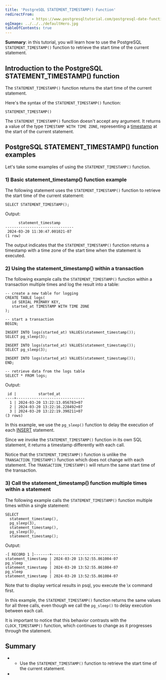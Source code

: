 ```yaml
---
title: 'PostgreSQL STATEMENT_TIMESTAMP() Function'
redirectFrom: 
            - https://www.postgresqltutorial.com/postgresql-date-functions/postgresql-statement_timestamp/
ogImage: ../../../defaultHero.jpg
tableOfContents: true
---
```


**Summary**: in this tutorial, you will learn how to use the PostgreSQL `STATEMENT_TIMESTAMP()` function to retrieve the start time of the current statement.



## Introduction to the PostgreSQL STATEMENT_TIMESTAMP() function



The `STATEMENT_TIMESTAMP()` function returns the start time of the current statement.



Here's the syntax of the `STATEMENT_TIMESTAMP()` function:



```
STATEMENT_TIMESTAMP()
```



The `STATEMENT_TIMESTAMP()` function doesn't accept any argument. It returns a value of the type `TIMESTAMP WITH TIME ZONE`, representing a [timestamp](/docs/postgresql/postgresql-timestamp) at the start of the current statement.



## PostgreSQL STATEMENT_TIMESTAMP() function examples



Let's take some examples of using the `STATEMENT_TIMESTAMP()` function.



### 1) Basic statement_timestamp() function example



The following statement uses the `STATEMENT_TIMESTAMP()` function to retrieve the start time of the current statement:



```
SELECT STATEMENT_TIMESTAMP();
```



Output:



```
      statement_timestamp
-------------------------------
 2024-03-20 11:30:47.001021-07
(1 row)
```



The output indicates that the `STATEMENT_TIMESTAMP()` function returns a timestamp with a time zone of the start time when the statement is executed.



### 2) Using the statement_timestamp() within a transaction



The following example calls the `STATEMENT_TIMESTAMP()` function within a transaction multiple times and log the result into a table:



```
-- create a new table for logging
CREATE TABLE logs(
   id SERIAL PRIMARY KEY,
   started_at TIMESTAMP WITH TIME ZONE
);

-- start a transaction
BEGIN;

INSERT INTO logs(started_at) VALUES(statement_timestamp());
SELECT pg_sleep(3);

INSERT INTO logs(started_at) VALUES(statement_timestamp());
SELECT pg_sleep(3);

INSERT INTO logs(started_at) VALUES(statement_timestamp());
END;

-- retrieve data from the logs table
SELECT * FROM logs;
```



Output:



```
 id |          started_at
----+-------------------------------
  1 | 2024-03-20 13:22:13.056783+07
  2 | 2024-03-20 13:22:16.228492+07
  3 | 2024-03-20 13:22:19.390211+07
(3 rows)
```



In this example, we use the `pg_sleep()` function to delay the execution of each [INSERT](/docs/postgresql/postgresql-insert) statement.



Since we invoke the `STATEMENT_TIMESTAMP()` function in its own SQL statement, it returns a timestamp differently with each call.



Notice that the `STATEMENT_TIMESTAMP()` function is unlike the `TRANSACTION_TIMESTAMP()` function which does not change with each statement. The `TRANSACTION_TIMESTAMP()` will return the same start time of the transaction.



### 3) Call the statement_timestamp() function multiple times within a statement



The following example calls the `STATEMENT_TIMESTAMP()` function multiple times within a single statement:



```
SELECT
  statement_timestamp(),
  pg_sleep(3),
  statement_timestamp(),
  pg_sleep(3),
  statement_timestamp();
```



Output:



```
-[ RECORD 1 ]-------+------------------------------
statement_timestamp | 2024-03-20 13:52:55.861004-07
pg_sleep            |
statement_timestamp | 2024-03-20 13:52:55.861004-07
pg_sleep            |
statement_timestamp | 2024-03-20 13:52:55.861004-07
```



Note that to display vertical results in psql, you execute the \\x command first.



In this example, the `STATEMENT_TIMESTAMP()` function returns the same values for all three calls, even though we call the `pg_sleep()` to delay execution between each call.



It is important to notice that this behavior contrasts with the `CLOCK_TIMESTAMP()` function, which continues to change as it progresses through the statement.



## Summary



- - Use the `STATEMENT_TIMESTAMP()` function to retrieve the start time of the current statement.
- 
